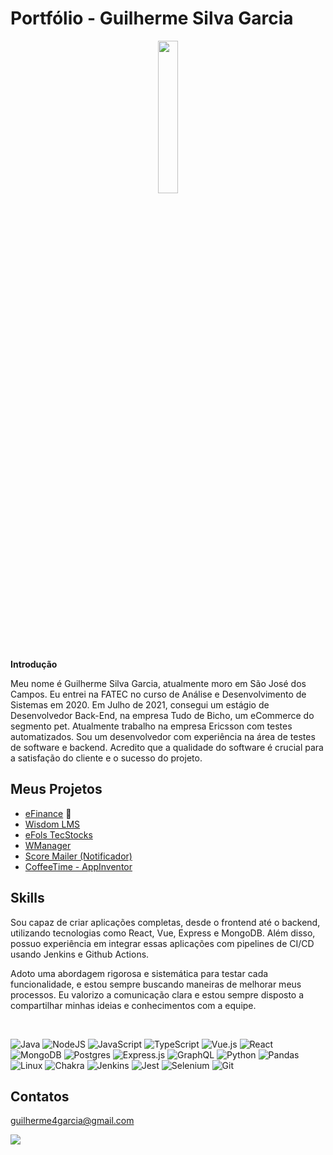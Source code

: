

# Portfólio - Guilherme Silva Garcia

<p align="center" width="100%">
    <img width="25%" src="https://github.com/guilherme4garcia/TG-Portfolio/blob/main/Assets/IMG_20220803_125114.jpg"> 
</p>

**Introdução**

Meu nome é Guilherme Silva Garcia, atualmente moro em São José dos Campos. Eu entrei na FATEC no curso de Análise e Desenvolvimento de Sistemas em 2020.
Em Julho de 2021, consegui um estágio de Desenvolvedor Back-End, na empresa Tudo de Bicho, um eCommerce do segmento pet. 
Atualmente trabalho na empresa Ericsson com testes automatizados. Sou um desenvolvedor com experiência na área de testes de software e backend. Acredito que a qualidade do software é crucial para a satisfação do cliente e o sucesso do projeto.

## Meus Projetos

- [eFinance](https://github.com/guilherme4garcia/TG-Portfolio/blob/main/Projetos/eFinance.md) :star2: <br>
- [Wisdom LMS](https://github.com/guilherme4garcia/TG-Portfolio/blob/main/Projetos/WisdomLMS.md) <br>
- [eFols TecStocks](https://github.com/guilherme4garcia/TG-Portfolio/blob/main/Projetos/TecStocks.md) <br>
- [WManager](https://github.com/guilherme4garcia/TG-Portfolio/blob/main/Projetos/WManager.md) <br>
- [Score Mailer (Notificador)](https://github.com/guilherme4garcia/TG-Portfolio/blob/main/Projetos/NotificadorSPC.md) <br>
- [CoffeeTime - AppInventor](https://github.com/guilherme4garcia/TG-Portfolio/blob/main/Projetos/CoffeeTime.md) <br>

## Skills

Sou capaz de criar aplicações completas, desde o frontend até o backend, utilizando tecnologias como React, Vue, Express e MongoDB. Além disso, possuo experiência em integrar essas aplicações com pipelines de CI/CD usando Jenkins e Github Actions.

Adoto uma abordagem rigorosa e sistemática para testar cada funcionalidade, e estou sempre buscando maneiras de melhorar meus processos. Eu valorizo a comunicação clara e estou sempre disposto a compartilhar minhas ideias e conhecimentos com a equipe.

<br>

![Java](https://img.shields.io/badge/java-%23ED8B00.svg?style=for-the-badge&logo=openjdk&logoColor=white)
![NodeJS](https://img.shields.io/badge/node.js-6DA55F?style=for-the-badge&logo=node.js&logoColor=white)
![JavaScript](https://img.shields.io/badge/javascript-%23323330.svg?style=for-the-badge&logo=javascript&logoColor=%23F7DF1E)
![TypeScript](https://img.shields.io/badge/typescript-%23007ACC.svg?style=for-the-badge&logo=typescript&logoColor=white)
![Vue.js](https://img.shields.io/badge/vuejs-%2335495e.svg?style=for-the-badge&logo=vuedotjs&logoColor=%234FC08D)
![React](https://img.shields.io/badge/react-%2320232a.svg?style=for-the-badge&logo=react&logoColor=%2361DAFB)
![MongoDB](https://img.shields.io/badge/MongoDB-%234ea94b.svg?style=for-the-badge&logo=mongodb&logoColor=white)
![Postgres](https://img.shields.io/badge/postgres-%23316192.svg?style=for-the-badge&logo=postgresql&logoColor=white)
![Express.js](https://img.shields.io/badge/express.js-%23404d59.svg?style=for-the-badge&logo=express&logoColor=%2361DAFB)
![GraphQL](https://img.shields.io/badge/-GraphQL-E10098?style=for-the-badge&logo=graphql&logoColor=white)
![Python](https://img.shields.io/badge/python-3670A0?style=for-the-badge&logo=python&logoColor=ffdd54)
![Pandas](https://img.shields.io/badge/pandas-%23150458.svg?style=for-the-badge&logo=pandas&logoColor=white)
![Linux](https://img.shields.io/badge/Linux-FCC624?style=for-the-badge&logo=linux&logoColor=black)
![Chakra](https://img.shields.io/badge/chakra-%234ED1C5.svg?style=for-the-badge&logo=chakraui&logoColor=white)
![Jenkins](https://img.shields.io/badge/jenkins-%232C5263.svg?style=for-the-badge&logo=jenkins&logoColor=white)
![Jest](https://img.shields.io/badge/-jest-%23C21325?style=for-the-badge&logo=jest&logoColor=white)
![Selenium](https://img.shields.io/badge/-selenium-%43B02A?style=for-the-badge&logo=selenium&logoColor=white)
![Git](https://img.shields.io/badge/git-%23F05033.svg?style=for-the-badge&logo=git&logoColor=white)


## Contatos

guilherme4garcia@gmail.com

<a href="https://www.linkedin.com/in/guilherme-garcia-dev" target="_blank"><img src="https://img.shields.io/badge/LinkedIn-0077B5?style=for-the-badge&logo=linkedin&logoColor=white"  /></a>
</div>
